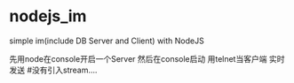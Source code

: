 nodejs_im
=========

simple im(include DB Server and Client) with NodeJS

先用node在console开启一个Server 然后在console启动 用telnet当客户端 实时发送
#没有引入stream….
